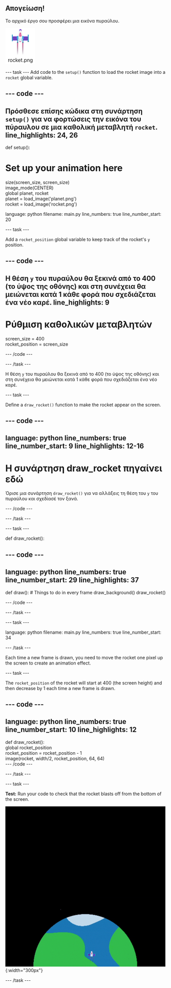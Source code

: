## Απογείωση!

Το αρχικό έργο σου προσφέρει μια εικόνα πυραύλου.

![Εικόνα του πυραύλου στη βιβλιοθήκη εικόνων Trinket.](images/rocket_image.png)

--- task --- Add code to the `setup()` function to load the rocket image into a `rocket` global variable.

<div class="c-project-code">

--- code ---
---
Πρόσθεσε επίσης κώδικα στη συνάρτηση `setup()` για να φορτώσεις την εικόνα του πύραυλου σε μια καθολική μεταβλητή `rocket`.
line_highlights: 24, 26
---

def setup():   
# Set up your animation here   
size(screen_size, screen_size)   
image_mode(CENTER)   
global planet, rocket   
planet = load_image('planet.png')    
rocket = load_image('rocket.png')

language: python filename: main.py line_numbers: true line_number_start: 20

--- task ---

Add a `rocket_position` global variable to keep track of the rocket's `y` position.

--- code ---
---
Η θέση `y` του πυραύλου θα ξεκινά από το 400 (το ύψος της οθόνης) και στη συνέχεια θα μειώνεται κατά 1 κάθε φορά που σχεδιάζεται ένα νέο καρέ.
line_highlights: 9
---

# Ρύθμιση καθολικών μεταβλητών
screen_size = 400    
rocket_position = screen_size

--- /code ---

--- /task ---


Η θέση `y` του πυραύλου θα ξεκινά από το 400 (το ύψος της οθόνης) και στη συνέχεια θα μειώνεται κατά 1 κάθε φορά που σχεδιάζεται ένα νέο καρέ.


--- task ---

Define a `draw_rocket()` function to make the rocket appear on the screen.

--- code ---
---
language: python line_numbers: true line_number_start: 9
line_highlights: 12-16
---

# Η συνάρτηση draw_rocket πηγαίνει εδώ
Όρισε μια συνάρτηση `draw_rocket()` για να αλλάξεις τη θέση του `y` του πυραύλου και σχεδίασέ τον ξανά.


--- /code ---

--- /task ---

--- task ---

def draw_rocket():

--- code ---
---
language: python line_numbers: true line_number_start: 29
line_highlights: 37
---

def draw(): # Things to do in every frame draw_background() draw_rocket()


--- /code ---

--- /task ---

--- task ---

language: python filename: main.py line_numbers: true line_number_start: 34


--- /task ---


Each time a new frame is drawn, you need to move the rocket one pixel up the screen to create an animation effect.


--- task ---

The `rocket_position` of the rocket will start at 400 (the screen height) and then decrease by 1 each time a new frame is drawn.

--- code ---
---
language: python line_numbers: true line_number_start: 10
line_highlights: 12
---

def draw_rocket():   
global rocket_position     
rocket_position = rocket_position - 1    
image(rocket, width/2, rocket_position, 64, 64)    
--- /code ---

--- /task ---


--- task ---

**Test:** Run your code to check that the rocket blasts off from the bottom of the screen.


![A rocket flying at a steady speed from the bottom to the top of the screen.](images/fly.gif){:width="300px"}

--- /task ---